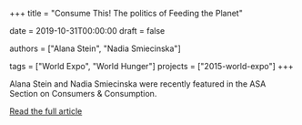 +++
title = "Consume This! The politics of Feeding the Planet"

date = 2019-10-31T00:00:00
draft = false

authors = ["Alana Stein", "Nadia Smiecinska"]

tags = ["World Expo", "World Hunger"]
projects = ["2015-world-expo"]
+++

Alana Stein and Nadia Smiecinska were recently featured in the ASA Section on Consumers & Consumption.

[Read the full article](https://asaconsumers.wordpress.com/2019/10/31/consume-this-the-politics-of-feeding-the-planet/)